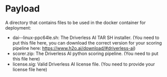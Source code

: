 Payload
=======

A directory that contains files to be used in the docker container for deployment:
- dai-<version number>-linux-ppc64le.sh: The Driverless AI TAR SH installer. (You need to put this file here, you can download the correct version for your scoring pipeline here: https://www.h2o.ai/download/#driverless-ai)
- scorer.zip: The Driverless AI python scoring pipeline. (You need to put this file here)
- license.sig: Valid Driverless AI license file. (You need to provide your license file here)

